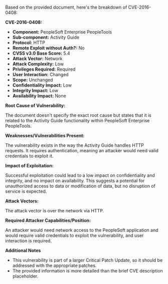 Based on the provided document, here's the breakdown of CVE-2016-0408:

**CVE-2016-0408:**

*   **Component:** PeopleSoft Enterprise PeopleTools
*   **Sub-component:** Activity Guide
*   **Protocol:** HTTP
*   **Remote Exploit without Auth?:** No
*  **CVSS v3.0 Base Score:** 5.4
*   **Attack Vector:** Network
*  **Attack Complexity:** Low
*   **Privileges Required:** Required
*   **User Interaction:** Changed
*   **Scope:** Unchanged
*   **Confidentiality Impact:** Low
*   **Integrity Impact:** Low
*   **Availability Impact:** None

**Root Cause of Vulnerability:**

The document doesn't specify the exact root cause but states that it is related to the Activity Guide functionality within PeopleSoft Enterprise PeopleTools.

**Weaknesses/Vulnerabilities Present:**

The vulnerability exists in the way the Activity Guide handles HTTP requests. It requires authentication, meaning an attacker would need valid credentials to exploit it.

**Impact of Exploitation:**

Successful exploitation could lead to a low impact on confidentiality and integrity, and no impact on availability. This suggests a potential for unauthorized access to data or modification of data, but no disruption of service is expected.

**Attack Vectors:**

The attack vector is over the network via HTTP.

**Required Attacker Capabilities/Position:**

An attacker would need network access to the PeopleSoft application and would require valid credentials to exploit the vulnerability, and user interaction is required.

**Additional Notes**

*   This vulnerability is part of a larger Critical Patch Update, so it should be addressed with the appropriate patches.
*   The provided information is more detailed than the brief CVE description placeholder.